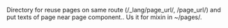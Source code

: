Directory for reuse pages on same route (/_lang/page_url/, /page_url/) and put texts of page near page component..
Us it for mixin in ~/pages/.
